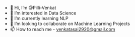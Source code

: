 - 👋 Hi, I’m @Pilli-Venkat
- 👀 I’m interested in Data Science
- 🌱 I’m currently learning NLP
- 💞️ I’m looking to collaborate on Machine Learning Projects
- 📫 How to reach me - venkatasai2920@gmail.com

<!---
Pilli-Venkat/Pilli-Venkat is a ✨ special ✨ repository because its `README.md` (this file) appears on your GitHub profile.
You can click the Preview link to take a look at your changes.
--->
